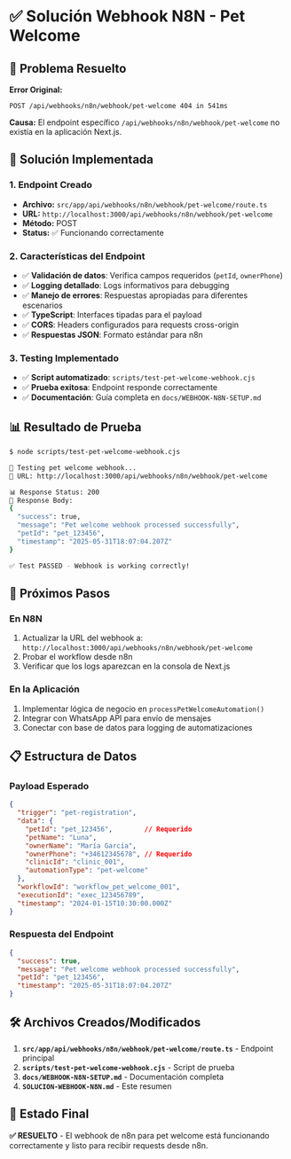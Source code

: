 # ✅ Solución Webhook N8N - Pet Welcome

## 🎯 Problema Resuelto

**Error Original:**
```
POST /api/webhooks/n8n/webhook/pet-welcome 404 in 541ms
```

**Causa:** El endpoint específico `/api/webhooks/n8n/webhook/pet-welcome` no existía en la aplicación Next.js.

## 🔧 Solución Implementada

### 1. Endpoint Creado
- **Archivo:** `src/app/api/webhooks/n8n/webhook/pet-welcome/route.ts`
- **URL:** `http://localhost:3000/api/webhooks/n8n/webhook/pet-welcome`
- **Método:** POST
- **Status:** ✅ Funcionando correctamente

### 2. Características del Endpoint

- ✅ **Validación de datos**: Verifica campos requeridos (`petId`, `ownerPhone`)
- ✅ **Logging detallado**: Logs informativos para debugging
- ✅ **Manejo de errores**: Respuestas apropiadas para diferentes escenarios
- ✅ **TypeScript**: Interfaces tipadas para el payload
- ✅ **CORS**: Headers configurados para requests cross-origin
- ✅ **Respuestas JSON**: Formato estándar para n8n

### 3. Testing Implementado

- ✅ **Script automatizado**: `scripts/test-pet-welcome-webhook.cjs`
- ✅ **Prueba exitosa**: Endpoint responde correctamente
- ✅ **Documentación**: Guía completa en `docs/WEBHOOK-N8N-SETUP.md`

## 📊 Resultado de Prueba

```bash
$ node scripts/test-pet-welcome-webhook.cjs

🧪 Testing pet welcome webhook...
📍 URL: http://localhost:3000/api/webhooks/n8n/webhook/pet-welcome

📊 Response Status: 200
📄 Response Body:
{
  "success": true,
  "message": "Pet welcome webhook processed successfully",
  "petId": "pet_123456",
  "timestamp": "2025-05-31T18:07:04.207Z"
}

✅ Test PASSED - Webhook is working correctly!
```

## 🔄 Próximos Pasos

### En N8N
1. Actualizar la URL del webhook a: `http://localhost:3000/api/webhooks/n8n/webhook/pet-welcome`
2. Probar el workflow desde n8n
3. Verificar que los logs aparezcan en la consola de Next.js

### En la Aplicación
1. Implementar lógica de negocio en `processPetWelcomeAutomation()`
2. Integrar con WhatsApp API para envío de mensajes
3. Conectar con base de datos para logging de automatizaciones

## 📋 Estructura de Datos

### Payload Esperado
```json
{
  "trigger": "pet-registration",
  "data": {
    "petId": "pet_123456",        // Requerido
    "petName": "Luna",
    "ownerName": "María García",
    "ownerPhone": "+34612345678", // Requerido
    "clinicId": "clinic_001",
    "automationType": "pet-welcome"
  },
  "workflowId": "workflow_pet_welcome_001",
  "executionId": "exec_123456789",
  "timestamp": "2024-01-15T10:30:00.000Z"
}
```

### Respuesta del Endpoint
```json
{
  "success": true,
  "message": "Pet welcome webhook processed successfully",
  "petId": "pet_123456",
  "timestamp": "2025-05-31T18:07:04.207Z"
}
```

## 🛠️ Archivos Creados/Modificados

1. **`src/app/api/webhooks/n8n/webhook/pet-welcome/route.ts`** - Endpoint principal
2. **`scripts/test-pet-welcome-webhook.cjs`** - Script de prueba
3. **`docs/WEBHOOK-N8N-SETUP.md`** - Documentación completa
4. **`SOLUCION-WEBHOOK-N8N.md`** - Este resumen

## 🎉 Estado Final

**✅ RESUELTO** - El webhook de n8n para pet welcome está funcionando correctamente y listo para recibir requests desde n8n. 